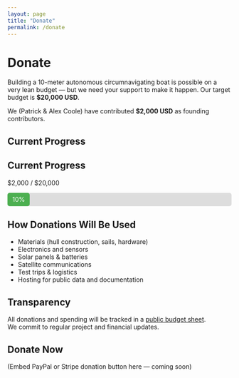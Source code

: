 ```yaml
---
layout: page
title: "Donate"
permalink: /donate
---
```


# Donate

Building a 10-meter autonomous circumnavigating boat is possible on a very lean budget — but we need your support to make it happen. Our target budget is **$20,000 USD**.

We (Patrick & Alex Coole) have contributed **$2,000 USD** as founding contributors.

## Current Progress

## Current Progress

$2,000 / $20,000

<div style="background-color: #ddd; width: 100%; height: 30px; border-radius: 5px;">
  <div style="background-color: #4CAF50; width: 10%; height: 30px; border-radius: 5px; text-align: center; color: white; line-height: 30px;">
    10%
  </div>
</div>


## How Donations Will Be Used

- Materials (hull construction, sails, hardware)  
- Electronics and sensors  
- Solar panels & batteries  
- Satellite communications  
- Test trips & logistics  
- Hosting for public data and documentation  

## Transparency

All donations and spending will be tracked in a [public budget sheet](#).  
We commit to regular project and financial updates.

## Donate Now

(Embed PayPal or Stripe donation button here — coming soon)
